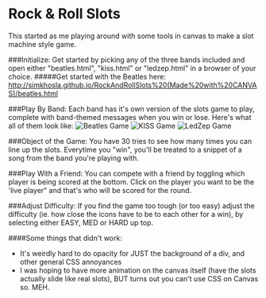 # Rock & Roll Slots
This started as me playing around with some tools in canvas to make a slot machine style game. 

###Initialize: 
Get started by picking any of the three bands included and open either "beatles.html", "kiss.html" or "ledzep.html" in a browser of your choice. 
#####Get started with the Beatles here: http://simkhosla.github.io/RockAndRollSlots%20(Made%20with%20CANVAS)/beatles.html

###Play By Band:
Each band has it's own version of the slots game to play, complete with band-themed messages when you win or lose. Here's what all of them look like:
![Beatles Game](http://i.imgur.com/4Ta35HI.gif)
![KISS Game](http://i.imgur.com/clLtwFT.gif)
![LedZep Game](http://i.imgur.com/j3dNgfL.gif)

###Object of the Game:
You have 30 tries to see how many times you can line up the slots. Everytime you "win", you'll be treated to a snippet of a song from the band you're playing with. 

###Play With a Friend: 
You can compete with a friend by toggling which player is being scored at the bottom. Click on the player you want to be the 'live player" and that's who will be scored for the round. 

###Adjust Difficulty: 
If you find the game too tough (or too easy) adjust the difficulty (ie. how close the icons have to be to each other for a win), by selecting either EASY, MED or HARD up top.

####Some things that didn't work: 
- It's weirdly hard to do opacity for JUST the background of a div, and other general CSS annoyances
- I was hoping to have more animation on the canvas itself (have the slots actually slide like real slots), BUT turns out you can't use CSS on Canvas so. MEH. 

